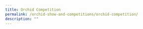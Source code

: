 ```yaml
---
title: Orchid Competition
permalink: /orchid-show-and-competitions/orchid-competition/
description: ""
---
```


